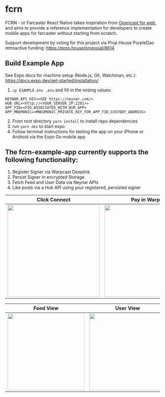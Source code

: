 # fcrn

FCRN - or Farcaster React Native takes inspiration from [Opencast for web](https://github.com/stephancill/opencast), and aims to provide a reference implementation for developers to create mobile apps for farcaster without starting from scratch.

Support development by voting for this project via Prop House PurpleDao retroactive funding: https://prop.house/proposal/8614

## Build Example App

See Expo docs for machine setup (Node.js, Git, Watchman, etc.): https://docs.expo.dev/get-started/installation/

1. `cp EXAMPLE.env .env` and fill in the mising values:
```
NEYNAR_API_KEY=<SEE https://neynar.com/>
HUB_URL=<http://<YOUR_SERVER_IP:2281>>
APP_FID=<FID_ASSOCIATED_WITH_OUR_APP>
APP_MNEMONIC=<MNEUMONIC_PRIVATE_KEY_FOR_APP_FID_CUSTODY_ADDRESS>
```
2. From root directory `yarn install` to install repo dependencies
3. run `yarn dev` to start expo
4. Follow terminal instructions for testing the app on your iPhone or Android via the Expo Go mobile app.

## The fcrn-example-app currently supports the following functionality:

1. Register Signer via Warpcast Deeplink
2. Persist Signer in encrypted Storage
3. Fetch Feed and User Data via Neynar APIs
4. Like posts via a Hub API using your registered, persisted signer


| Click Connect  | Pay in Warpcast | Poll for success | Signer stored |
| ------------- | ------------- | ------------- | ------------- |
| <img src="https://github.com/cameronvoell/fcrn/assets/1103838/f4cbefe6-dbc8-48b3-bcdf-6a2ffa5e4222" width="300">  | <img src="https://github.com/cameronvoell/fcrn/assets/1103838/b8701405-b803-4dfb-ac3b-6c0bf915e503" width="300">  | <img src="https://github.com/cameronvoell/fcrn/assets/1103838/416261a0-9667-4d3e-89c9-84aae7816b40" width="300"> | <img src="https://github.com/cameronvoell/fcrn/assets/1103838/9ab64837-e8c1-40c0-9452-c897a49c910b" width="300"> |


| Feed View  | User View |
| ------------- | ------------- |
| <img src="https://github.com/cameronvoell/fcrn/assets/1103838/5e7d5316-9e1e-4302-b336-f3da5f66a05c" width="250"> | <img src="https://github.com/cameronvoell/fcrn/assets/1103838/fc213654-fdf3-47a1-a5e6-0e3dac104fbc" width="250"> |










